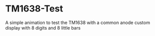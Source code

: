 # TM1638-Test
A simple animation to test the TM1638 with a common anode custom display with 8 digits and 8 little bars

